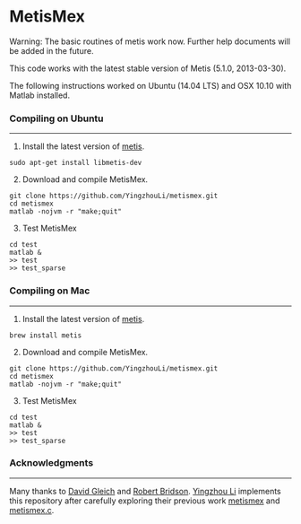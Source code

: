 MetisMex
========

Warning: The basic routines of metis work now. Further help documents will be added in the future.

This code works with the latest stable version of Metis (5.1.0, 2013-03-30).

The following instructions worked on Ubuntu (14.04 LTS) and
OSX 10.10 with Matlab installed.

### Compiling on Ubuntu
---------

1. Install the latest version of 
  [metis](http://glaros.dtc.umn.edu/gkhome/metis/metis/overview).
  ```
  sudo apt-get install libmetis-dev
  ```

2. Download and compile MetisMex.
  ```
  git clone https://github.com/YingzhouLi/metismex.git
  cd metismex
  matlab -nojvm -r "make;quit"
  ```

3. Test MetisMex
  ```
  cd test
  matlab &
  >> test
  >> test_sparse
  ```

### Compiling on Mac
---------

1. Install the latest version of 
  [metis](http://glaros.dtc.umn.edu/gkhome/metis/metis/overview).
  ```
  brew install metis
  ```

2. Download and compile MetisMex.
  ```
  git clone https://github.com/YingzhouLi/metismex.git
  cd metismex
  matlab -nojvm -r "make;quit"
  ```

3. Test MetisMex
  ```
  cd test
  matlab &
  >> test
  >> test_sparse
  ```

### Acknowledgments
-------
Many thanks to [David Gleich](https://www.cs.purdue.edu/homes/dgleich/)
and [Robert Bridson](http://www.cs.ubc.ca/~rbridson/).
[Yingzhou Li](https://www.stanford.edu/people/yingzhouli)
implements this repository
after carefully exploring their previous work [metismex](https://github.com/dgleich/metismex)
and [metismex.c](http://www.cs.ubc.ca/~rbridson/download/metismex.c).

